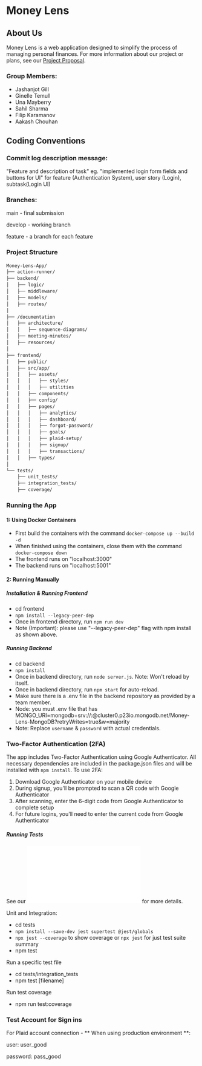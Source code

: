 # Money Lens

## About Us

Money Lens is a web application designed to simplify the process of managing personal finances. For more information about our project or plans, see our [Project Proposal](documentation/ProjectProposal.md).

### Group Members:

- Jashanjot Gill
- Ginelle Temull
- Una Mayberry
- Sahil Sharma
- Filip Karamanov
- Aakash Chouhan

## Coding Conventions

### Commit log description message:

"Feature and description of task"
eg. "implemented login form fields and buttons for UI"
for feature (Authentication System), user story (Login), subtask(Login UI)

### Branches:

main - final submission

develop - working branch

feature - a branch for each feature

### Project Structure

```bash
Money-Lens-App/
├── action-runner/
├── backend/
│   ├── logic/
│   ├── middleware/
│   ├── models/
│   ├── routes/
│
├── /documentation
│   ├── architecture/
│   │   ├── sequence-diagrams/
│   ├── meeting-minutes/
│   ├── resources/
│
├── frontend/
│   ├── public/
│   ├── src/app/
│   │   ├── assets/
│   │   │   ├── styles/
│   │   │   ├── utilities
│   │   ├── components/
│   │   ├── config/
│   │   ├── pages/
│   │   │   ├── analytics/
│   │   │   ├── dashboard/
│   │   │   ├── forgot-password/
│   │   │   ├── goals/
│   │   │   ├── plaid-setup/
│   │   │   ├── signup/
│   │   │   ├── transactions/
│   │   ├── types/
│
└── tests/
    ├── unit_tests/
    ├── integration_tests/
    ├── coverage/
```

### Running the App

#### 1: Using Docker Containers

- First build the containers with the command `docker-compose up --build -d`
- When finished using the containers, close them with the command `docker-compose down`
- The frontend runs on "localhost:3000"
- The backend runs on "localhost:5001"

#### 2: Running Manually

##### Installation & Running Frontend

- cd frontend
- `npm install --legacy-peer-dep`
- Once in frontend directory, run `npm run dev`
- Note (Important): please use "--legacy-peer-dep" flag with npm install as shown above.

##### Running Backend

- cd backend
- `npm install`
- Once in backend directory, run `node server.js`. Note: Won't reload by itself.
- Once in backend directory, run `npm start` for auto-reload.
- Make sure there is a .env file in the backend repository as provided by a team member. 
- Node: you must .env file that has MONGO_URI=mongodb+srv://<username>:<password>@cluster0.p23io.mongodb.net/Money-Lens-MongoDB?retryWrites=true&w=majority
- Note: Replace `username` & `password` with actual credentials.

### Two-Factor Authentication (2FA)

The app includes Two-Factor Authentication using Google Authenticator. All necessary dependencies are included in the package.json files and will be installed with `npm install`. To use 2FA:

1. Download Google Authenticator on your mobile device
2. During signup, you'll be prompted to scan a QR code with Google Authenticator
3. After scanning, enter the 6-digit code from Google Authenticator to complete setup
4. For future logins, you'll need to enter the current code from Google Authenticator

##### Running Tests

See our ![test plan](/documentation/architecture/Money-Lens_Test-Plan.pdf) for more details.

Unit and Integration:

- cd tests
- `npm install --save-dev jest supertest @jest/globals`
- `npx jest --coverage` to show coverage or `npx jest` for just test suite summary
- npm test

Run a specific test file

- cd tests/integration_tests
- npm test [filename]

Run test coverage

- npm run test:coverage

### Test Account for Sign ins

For Plaid account connection - ** When using production environment **:

user: user_good

password: pass_good
